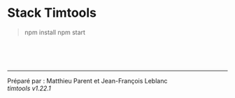 # Stack Timtools

> npm install
> npm start



<br><br><br><hr>
Préparé par : Matthieu Parent et Jean-François Leblanc  
_timtools v1.22.1_
